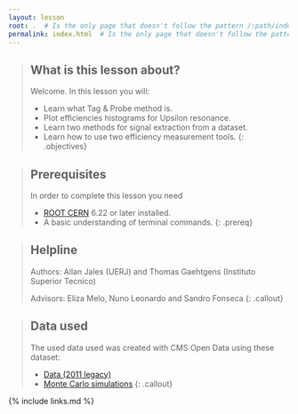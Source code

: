 ```yaml
---
layout: lesson
root: .  # Is the only page that doesn't follow the pattern /:path/index.html
permalink: index.html  # Is the only page that doesn't follow the pattern /:path/index.html
---
```




> ## What is this lesson about?
>
> Welcome.  In this lesson you will:
> - Learn what Tag & Probe method is.
> - Plot efficiencies histograms for Upsilon resonance.
> - Learn two methods for signal extraction from a dataset.
> - Learn how to use two efficiency measurement tools.
{: .objectives}

> ## Prerequisites
> In order to complete this lesson you need
> - [ROOT CERN](https://root.cern/install/) 6.22 or later installed.
> - A basic understanding of terminal commands.
{: .prereq}

> ## Helpline
> Authors: Allan Jales (UERJ) and Thomas Gaehtgens (Instituto Superior Tecnico)
> 
> Advisors: Eliza Melo, Nuno Leonardo and Sandro Fonseca
{: .callout}

> ## Data used
> The used data used was created with CMS Open Data using these dataset:
> * [Data (2011 legacy)](http://opendata.cern.ch/record/27)
> * [Monte Carlo simulations](http://opendata.cern.ch/record/1522)
{: .callout}

{% include links.md %}
